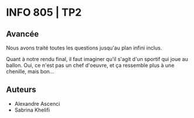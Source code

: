 # INFO 805 | TP2

## Avancée
Nous avons traité toutes les questions jusqu'au plan infini inclus.

Quant à notre rendu final, il faut imaginer qu'il s'agit d'un sportif qui
joue au ballon.
Oui, ce n'est pas un chef d'oeuvre, et ça ressemble plus à une chenille, mais bon...


## Auteurs
* Alexandre Ascenci
* Sabrina Khelifi
